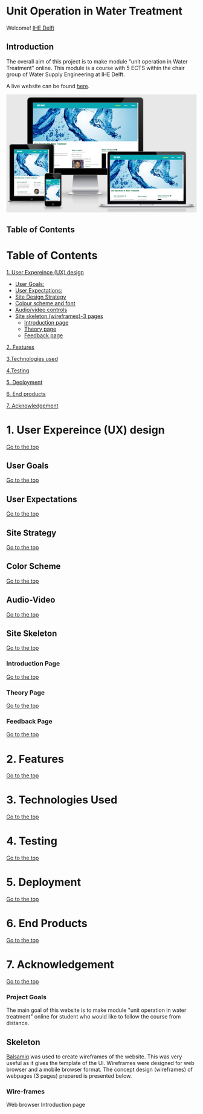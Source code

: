 
# Unit Operation in Water Treatment 
Welcome! [IHE Delft](http://un-ihe.org)
## Introduction
The overall aim of this project is to make module "unit operation in Water Treatment" online. This module is a course with 5 ECTS within the chair group of Water Supply Engineering at IHE Delft.

A live website can be found [here](https://dhakal79.github.io/Portfolio-project-MS1/).

![website preview](assets/images/screenshot.jpg)

## Table of Contents 

# Table of Contents
 [1. User Expereince (UX) design](#ux)
  - [User Goals:](#user-goals)
  - [User Expectations:](#user-expectations)
  - [Site Design Strategy](#site-strategy)
  -	[Colour scheme and font](#color-scheme)
  - [Audio/video controls](#audio-video)
  - [Site skeleton (wireframes)-3 pages](#wireframes)
    - [Introduction page](#introduction-page)
    - [Theory page](#theory-page)
    - [Feedback page](#feedback-page)

      
  [2. Features](#features)

  [3.Technologies used](#technologies-used)

  [4.Testing](#testing)

  [5. Deployment](#deployment)

  [6. End products](#end-products)

  [7. Acknowledgement](#acknowledgement)

  <a name="ux"></a>
# 1. User Expereince (UX) design
  [Go to the top](#table-of-contents)

<a name="user-goals"></a>
## User Goals
  [Go to the top](#table-of-contents)

<a name="user-expectations"></a>
## User Expectations
  [Go to the top](#table-of-contents)

<a name="site-strategy"></a>
## Site Strategy
  [Go to the top](#table-of-contents)

<a name="color-scheme"></a>
## Color Scheme
  [Go to the top](#table-of-contents)

<a name="audio-video"></a>
## Audio-Video
  [Go to the top](#table-of-contents)

<a name="wireframes"></a>
## Site Skeleton
  [Go to the top](#table-of-contents)
	
<a name="introduction-page"></a>
### Introduction Page
  [Go to the top](#table-of-contents)
	
<a name="theory-page"></a>
### Theory Page
  [Go to the top](#table-of-contents)

<a name="feedback-page"></a>
### Feedback Page
  [Go to the top](#table-of-contents)


  <a name="features"></a>
# 2. Features
  [Go to the top](#table-of-contents)
 
   <a name="technologies-used"></a>
# 3. Technologies Used
  [Go to the top](#table-of-contents)

  <a name="testing"></a>
# 4. Testing
  [Go to the top](#table-of-contents)

  <a name="deployment"></a>
# 5. Deployment
  [Go to the top](#table-of-contents)

  <a name="end-product"></a>
# 6. End Products
  [Go to the top](#table-of-contents)

  <a name="acknowledgement"></a>
# 7. Acknowledgement
  [Go to the top](#table-of-contents)



  



### Project Goals

The main goal of this website is to make module "unit operation in water treatment" online for student who would like to follow the course from distance. 

## Skeleton
[Balsamiq](https://balsamiq.com/) was used to create wireframes of the website. This was very useful as it gives the template of the UI. Wireframes were designed for web browser and a mobile browser format. The concept design (wireframes) of webpages (3 pages) prepared is presented below.

### Wire-frames
Web browser Introduction page
